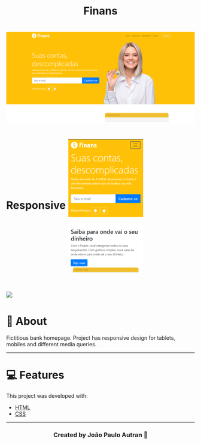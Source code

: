 <h1 align="center">
    Finans
</h1>

<h1>
<img src ="img/home.png" align="center">
</h1>

<h1>
Responsive
<img src ="img/mobile.png" align="center" width="200">
</h1>

<h1>
<img src="img/webpage.gif" align="center">
</h1>

# 📝 About

Fictitious bank homepage. Project has responsive design for tablets, mobiles and different media queries. 

---

# 💻 Features 

This project was developed with:
- [HTML](https://developer.mozilla.org/en-US/docs/Web/HTML)
- [CSS](https://developer.mozilla.org/en-US/docs/Web/CSS)

---

<h3 align="center">
Created by João Paulo Autran 🚀
</h3>            